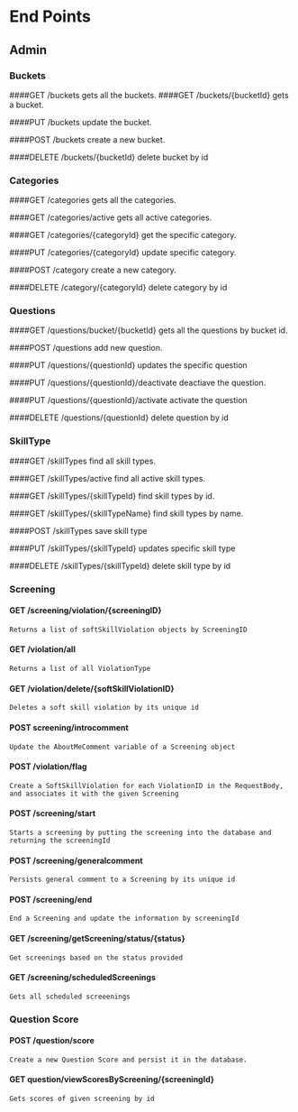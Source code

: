 # End Points

## Admin
### Buckets
  ####GET /buckets
    gets all the buckets.
  ####GET /buckets/{bucketId}
    gets a bucket.
  
   ####PUT /buckets
    update the bucket.
   
   ####POST /buckets
     create a new bucket.
     
   ####DELETE /buckets/{bucketId}
    delete bucket by id

### Categories
  ####GET /categories
    gets all the categories.
    
  ####GET /categories/active
    gets all active categories.
  
   ####GET /categories/{categoryId}
    get the specific category.
  
   ####PUT /categories/{categoryId}
    update specific category.
   
   ####POST /category
    create a new category.
     
   ####DELETE /category/{categoryId}
    delete category by id
  
### Questions
  ####GET /questions/bucket/{bucketId}
    gets all the questions by bucket id.
    
  ####POST /questions
    add new question.
  
   ####PUT /questions/{questionId}
    updates the specific question
  
   ####PUT /questions/{questionId}/deactivate
    deactiave the question.
   
   ####PUT /questions/{questionId}/activate
    activate the question
     
   ####DELETE /questions/{questionId}
    delete question by id
  
  
### SkillType
  ####GET /skillTypes
    find all skill types.
    
  ####GET /skillTypes/active
    find all active skill types.
    
  ####GET /skillTypes/{skillTypeId}
    find skill types by id.
    
  ####GET /skillTypes/{skillTypeName}
    find skill types by name.
    
  ####POST /skillTypes
    save skill type
  
   ####PUT /skillTypes/{skillTypeId}
    updates specific skill type
     
   ####DELETE /skillTypes/{skillTypeId}
    delete skill type by id

### Screening

  #### GET /screening/violation/{screeningID}
    Returns a list of softSkillViolation objects by ScreeningID

  #### GET /violation/all
    Returns a list of all ViolationType

  #### GET /violation/delete/{softSkillViolationID}
    Deletes a soft skill violation by its unique id

  #### POST screening/introcomment
    Update the AboutMeComment variable of a Screening object

  #### POST /violation/flag
    Create a SoftSkillViolation for each ViolationID in the RequestBody, and associates it with the given Screening

  #### POST /screening/start
    Starts a screening by putting the screening into the database and returning the screeningId

  #### POST /screening/generalcomment
    Persists general comment to a Screening by its unique id

  #### POST /screening/end
    End a Screening and update the information by screeningId

  #### GET /screening/getScreening/status/{status}
    Get screenings based on the status provided

  #### GET /screening/scheduledScreenings
    Gets all scheduled screeenings

### Question Score

  #### POST /question/score
    Create a new Question Score and persist it in the database.

  #### GET question/viewScoresByScreening/{screeningId}
    Gets scores of given screening by id
